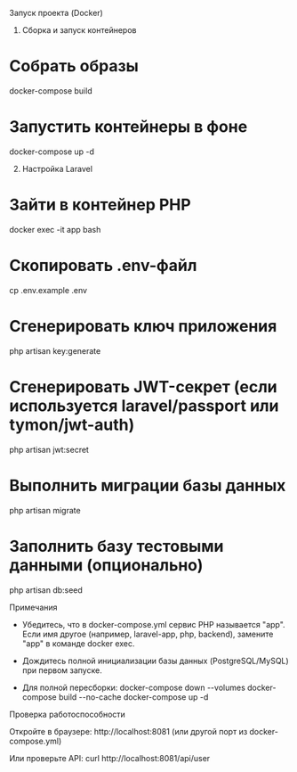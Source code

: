 Запуск проекта (Docker)

1. Сборка и запуск контейнеров

# Собрать образы
docker-compose build

# Запустить контейнеры в фоне
docker-compose up -d


2. Настройка Laravel

# Зайти в контейнер PHP
docker exec -it app bash

# Скопировать .env-файл
cp .env.example .env

# Сгенерировать ключ приложения
php artisan key:generate

# Сгенерировать JWT-секрет (если используется laravel/passport или tymon/jwt-auth)
php artisan jwt:secret

# Выполнить миграции базы данных
php artisan migrate

# Заполнить базу тестовыми данными (опционально)
php artisan db:seed


Примечания

- Убедитесь, что в docker-compose.yml сервис PHP называется "app".
  Если имя другое (например, laravel-app, php, backend), замените "app" в команде docker exec.

- Дождитесь полной инициализации базы данных (PostgreSQL/MySQL) при первом запуске.

- Для полной пересборки:
  docker-compose down --volumes
  docker-compose build --no-cache
  docker-compose up -d


Проверка работоспособности

Откройте в браузере:
http://localhost:8081  (или другой порт из docker-compose.yml)

Или проверьте API:
curl http://localhost:8081/api/user

